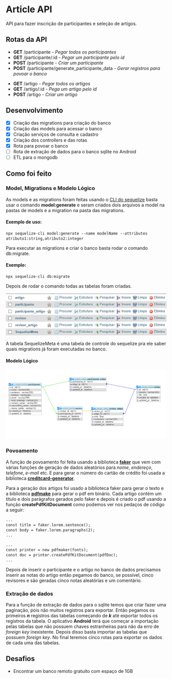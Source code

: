 # Article API
API para fazer inscrição de participantes e seleção de artigos.

## Rotas da API

- **GET** /participante - *Pegar todos os participantes*
- **GET** /participante/:id - *Pegar um participante pelo id*
- **POST** /participante - *Criar um participante*
- **POST** /participante/generate_participante_data - *Gerar registros para povoar o banco*

* **GET** /artigo - *Pegar todos os artigos*
* **GET** /artigo/:id - *Pega um artigo pelo id*
* **POST** /artigo - *Criar um artigo*

## Desenvolvimento

- [x] Criação das migrations para criação do banco
- [x] Criação das models para acessar o banco
- [x] Criação serviços de consulta e cadastro
- [x] Criação dos controllers e das rotas
- [x] Rota para povoar o banco
- [ ] Rota de extração de dados para o banco sqlite no Android
- [ ] ETL para o mongodb

## Como foi feito

### Model, Migrations e Modelo Lógico

As models e as migrations foram feitas usando o [CLI do sequelize](https://github.com/sequelize/cli) basta usar o comando **model:generate** e seram criados dois arquivos a model na pastas de models e a migration na pasta das migrations.

#### Exemplo de uso:
```
npx sequelize-cli model:generate --name modelName --attributes atributo1:string,atributo2:integer
```

Para executar as migrations e criar o banco basta rodar o comando db:migrate.

#### Exemplo:
```
npx sequelize-cli db:migrate
```

Depois de rodar o comando todas as tabelas foram criadas.

![](doc/tabelas.png)

A tabela SequelizeMeta é uma tabela de controle do sequelize pra ele saber quais migrations já foram 
executadas no banco.

#### Modelo Lógico

![](doc/modelo_logico.png)

### Povoamento
A função de povoamento foi feita usando a biblioteca [**faker**](https://github.com/marak/Faker.js/) que vem com várias funções de geração de dados aleatórios para *nome*, *endereço*, *telefone*, *e-mail* etc. E para gerar o número do cartão de crédito foi usada a biblioteca [**creditcard-generator**](https://github.com/VRMink/credit-card-generator).

Para a geração dos artigos foi usado a biblioteca faker para gerar o texto e a biblioteca [**pdfmake**](http://pdfmake.org) para gerar o pdf em binário. Cada artigo contém um título e dois parágrafos gerados pelo faker e depois é criado o pdf usando a função **createPdfKitDocument** como podemos ver nos pedaços de código a seguir:

```
...
const title = faker.lorem.sentence();
const body = faker.lorem.paragraphs(2);
...
```
```
...
const printer = new pdfmaker(fonts);
const doc = printer.createPdfKitDocument(pdfDoc);
...
```

Depois de inserir o participante e o artigo no banco de dados precisamos inserir as notas do artigo então pegamos do banco, se possível, cinco revisores e são geradas cinco notas aleatórias e um comentário.

### Extração de dados

Para a função de extração de dados para o sqlite temos que criar fazer uma paginação, pois não muitos registros para exportar. Então pegamos os primeiros ***n*** registros das tabelas começando de ***k*** até exportar todos os registros da tabela. O aplicativo **Android** terá que começar a importação pelas tabelas que não possuem chaves estranheiras para não da erro de *foreign key* inexistente. Depois disso basta importar as tabelas que possuem *foreign key*. No final teremos cinco rotas para exportar os dados de cada uma das tabelas.

## Desafios

- Encontrar um banco remoto gratuito com espaço de 1GB